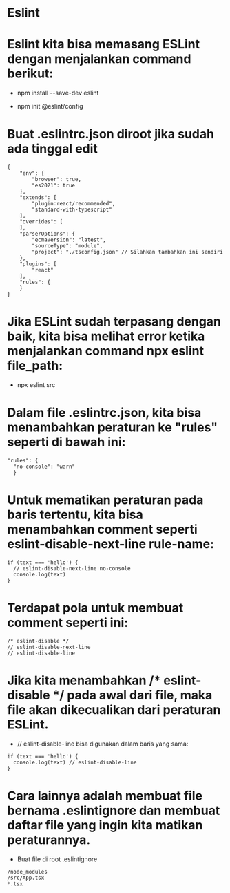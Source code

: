 # Eslint

# Eslint kita bisa memasang ESLint dengan menjalankan command berikut:
 
- npm install --save-dev eslint

- npm init @eslint/config

# Buat .eslintrc.json diroot jika sudah ada tinggal edit

```
{
    "env": {
        "browser": true,
        "es2021": true
    },
    "extends": [
        "plugin:react/recommended",
        "standard-with-typescript"
    ],
    "overrides": [
    ],
    "parserOptions": {
        "ecmaVersion": "latest",
        "sourceType": "module",
        "project": "./tsconfig.json" // Silahkan tambahkan ini sendiri
    },
    "plugins": [
        "react"
    ],
    "rules": {
    }
}
```

# Jika ESLint sudah terpasang dengan baik, kita bisa melihat error ketika menjalankan command npx eslint file_path:

- npx eslint src

# Dalam file .eslintrc.json, kita bisa menambahkan peraturan ke "rules" seperti di bawah ini:

```
"rules": {
  "no-console": "warn"
  }
```

# Untuk mematikan peraturan pada baris tertentu, kita bisa menambahkan comment seperti eslint-disable-next-line rule-name:

```
if (text === 'hello') {
  // eslint-disable-next-line no-console
  console.log(text)
}
```
# Terdapat pola untuk membuat comment seperti ini:

```
/* eslint-disable */
// eslint-disable-next-line
// eslint-disable-line
```

# Jika kita menambahkan /* eslint-disable */ pada awal dari file, maka file akan dikecualikan dari peraturan ESLint.
- // eslint-disable-line bisa digunakan dalam baris yang sama:

```
if (text === 'hello') {
  console.log(text) // eslint-disable-line
}
```

# Cara lainnya adalah membuat file bernama .eslintignore dan membuat daftar file yang ingin kita matikan peraturannya.
- Buat file di root .eslintignore 

```
/node_modules
/src/App.tsx
*.tsx
```
